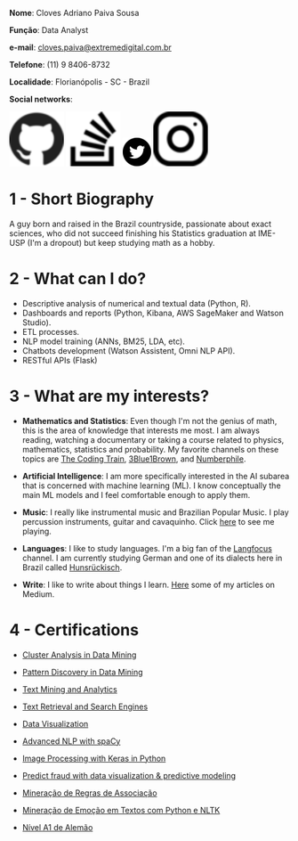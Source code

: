
**Nome**: Cloves Adriano Paiva Sousa

**Função**: Data Analyst

**e-mail**: cloves.paiva@extremedigital.com.br

**Telefone**: (11) 9 8406-8732

**Localidade**: Florianópolis - SC - Brazil

**Social networks**:

[![Foo](https://raw.githubusercontent.com/SClovesgtx/pics/3c371b6c3e9ba01c84157bf09944cd30db3fd9e8/github.svg)](https://github.com/SClovesgtx)     [![Foo](https://raw.githubusercontent.com/SClovesgtx/pics/4e9fe77bc8a4a16f746221a8f7eb77501106e04b/stack-overflow2.svg)](https://stackoverflow.com/users/6693125/cloves-paiva?tab=profile)  [![Foo](https://github.com/SClovesgtx/pics/blob/master/twitter-cloves.png?raw=true)](https://twitter.com/clovesgtx) [![Foo](https://raw.githubusercontent.com/SClovesgtx/pics/6e248bc61e9bae48bb052d78ee9257f603564cdd/instagram2.svg)](https://www.instagram.com/clovesgtx/)


# 1 - Short Biography

A guy born and raised in the Brazil countryside, passionate about exact sciences, who did not succeed finishing his Statistics graduation at IME-USP (I'm a dropout) but keep studying math as a hobby.


# 2 - What can I do?

 * Descriptive analysis of numerical and textual data (Python, R).
 * Dashboards and reports (Python, Kibana, AWS SageMaker and Watson Studio).
 * ETL processes.
 * NLP model training (ANNs, BM25, LDA, etc).
 * Chatbots development (Watson Assistent, Omni NLP API).
 * RESTful APIs (Flask)

# 3 - What are my interests?


* **Mathematics and Statistics**: Even though I'm not the genius of math, this is the area of knowledge that interests me most. I am always reading, watching a documentary or taking a course related to physics, mathematics, statistics and probability. My favorite channels on these topics are [The Coding Train](https://www.youtube.com/user/shiffman), [3Blue1Brown](https://www.youtube.com/channel/UCYO_jab_esuFRV4b17AJtAw), and [Numberphile](https://www.youtube.com/user/numberphile).

* **Artificial Intelligence**: I am more specifically interested in the AI subarea that is concerned with machine learning (ML). I know conceptually the main ML models and I feel comfortable enough to apply them.

* **Music**: I really like instrumental music and Brazilian Popular Music. I play percussion instruments, guitar and cavaquinho. Click [here](https://www.youtube.com/watch?v=Mx3BUHaibDI) to see me playing.

* **Languages**: I like to study languages. I'm a big fan of the [Langfocus](https://www.youtube.com/channel/UCNhX3WQEkraW3VHPyup8jkQ) channel. I am currently studying German and one of its dialects here in Brazil called [Hunsrückisch](https://en.wikipedia.org/wiki/Hunsr%C3%BCckisch_dialect).

* **Write**: I like to write about things I learn. [Here](https://medium.com/me/stories/public) some of my articles on Medium.




# 4 - Certifications

* [Cluster Analysis in Data Mining](https://www.coursera.org/account/accomplishments/verify/PFQGR7HDHLDH)

* [Pattern Discovery in Data Mining](https://www.coursera.org/account/accomplishments/verify/8V6DXP6J6FRZ)

* [Text Mining and Analytics](https://www.coursera.org/account/accomplishments/verify/E5PKTD8FFF5D?utm_source=link&utm_medium=certificate&utm_content=cert_image&utm_campaign=pdf_header_button&utm_product=course)
* [Text Retrieval and Search Engines](https://www.coursera.org/account/accomplishments/certificate/UGJKNFUY8NZX)
* [Data Visualization](https://www.coursera.org/account/accomplishments/verify/K3WJTCTCHZ8H?utm_source=link&utm_medium=certificate&utm_content=cert_image&utm_campaign=pdf_header_button&utm_product=course)

* [Advanced NLP with spaCy](https://www.datacamp.com/statement-of-accomplishment/course/8975c2fe2521878d1aefc286f57f472b3f3ad221)

* [Image Processing with Keras in Python](https://www.datacamp.com/statement-of-accomplishment/course/e78c2f232eda89428d4e42d6b8c285fedc8f7804?share=true)

* [Predict fraud with data visualization & predictive modeling](https://udemy-certificate.s3.amazonaws.com/image/UC-71ADI3VK.jpg)

* [Mineração de Regras de Associação](https://udemy-certificate.s3.amazonaws.com/image/UC-3K49257I.jpg)

* [ Mineração de Emoção em Textos com Python e NLTK](https://udemy-certificate.s3.amazonaws.com/pdf/UC-BS50CO1Z.pdf)

* [Nível A1 de Alemão](https://api.busuu.com/anon/certificates/4d703c5e3f06a775acb5bcf5e3e9ea6d?lang=pt)
